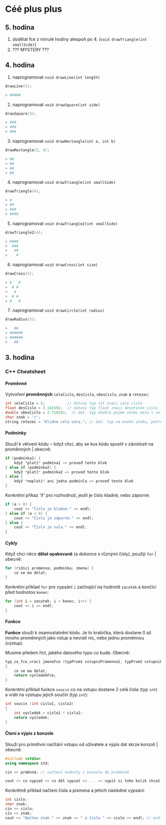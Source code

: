 # Céé plus plus

## 5. hodina
1. dodělat fce z minulé hodiny alespoň po 4. (`void drawTriangle(int smallSide)`)
2. ??? MYSTERY ???


## 4. hodina

1. naprogramovat `void drawLine(int length)`
```cpp
drawLine(5);
```

```bash
> #####
```
2. naprogramovat `void drawSquare(int side)`

```cpp
drawSquare(3);
```

```bash
> ###
> ###
> ###
```
3. naprogramovat `void drawRectangle(int a, int b)`

```cpp
drawRectangle(2, 4);
```

```bash
> ##
> ##
> ##
> ##
```

4. naprogramovat `void drawTriangle(int smallSide)`

```cpp
drawTriangle(4);
```

```bash
> #
> ##
> ###
> ####
```

5. naprogramovat `void drawTriangle2(int smallSide)`

```cpp
drawTriangle2(4);
```

```bash
> ####
>  ###
>   ##
>    #
```


6. naprogramovat `void drawCross(int size)`

```cpp
drawCross(5);
```

```bash
> #   #
>  # #
>   #
>  # #
> #   #
```

7. naprogramovat `void drawCircle(int radius)`

```cpp
drawRadius(5);
```

```bash
>   ##
> ######
> ######
>   ##
```

## 3. hodina

### C++ Cheatsheet

#### Proměnné
Vytvoření **proměnných** `celeCislo`, `desCislo`, `vDesCislo`, `znak` a `retezec`:

```c++
int celeCislo = 5;		    // datovy typ int znaci cele cislo
float desCislo = 3.141592;	// datovy typ float znaci desetinne cislo
double vDesCislo = 2.718281;  // dat. typ double pojme velmi male i velmi velka cisla
char znak = 'r';
string retezec = "Klidne cela veta."; // dat. typ na mnoho znaku, potreba #include <string>

```
#### Podmínky
Slouží k větvení kódu ‒ když chci, aby se kus kódu spustil v závislosti na proměnných | obecně:
```cpp
if (podmínka1) {
	když *platí* podmína1 ‒> proveď tento blok
} else if (podmínka2) {
	když *platí* podmínka2 ‒> proveď tento blok
} else {
	když *neplatí* ani jedna podmínla ‒> proveď tento blok
}

```

Konkrétní příkaz 'if' pro rozhodnutí, jestli je číslo kladné, nebo záporné: 
```cpp
if (a > 0) {
	cout << "Číslo je kladné." << endl;
} else if (a < 0) {
	cout << "Číslo je záporné." << endl;
} else {
	cout << "Číslo je nula." << endl;
}
```

#### Cykly
Když chci něco **dělat opakovaně** (a dokonce s různými čísly), použiji `for` | obecně:

```cpp
for (ridici promenna; podminka; zmena) {
	co se ma delat;
}

```

Konkrétní příklad `for` pro vypsání `i` začínající na hodnotě `zacatek` a končící před hodnotou `konec`:

```cpp
for (int i = zacatek; i < konec; i++) {
	cout << i << endl;
}

```
#### Funkce
**Funkce** slouží k osamostatnění kódu. Je to krabička, která dostane 0 až mnoho proměnných jako vstup a nevrátí nic, nebo jednu proměnnou (výstup). 

Musime předem říct, jakého datového typu co bude. Obecně:

```cpp
typ_co_fce_vraci jmenoFce (typProm1 vstupniPromenna1, typProm2 vstupniPromenna...)
{
	co se ma delat;
	return vysledekFce;
}

```

Konkrétní příklad funkce `soucin` co na vstupu dostane 2 celá čísla (typ `int`) a vrátí na výstupu jejich součin (typ `int`):

```cpp
int soucin (int cislo1, cislo2)
{
	int vysledek = cislo1 * cislo2;
	return vysledek;
}

```

#### Čtení a výpis z konzole

Slouží pro primitivní načítání vstupu od uživatele a výpis dat skrze konzoli | obecně:
```cpp
#include <stdio>
using namespace std;

cin >> prměnná; // načtení hodnoty z konzole do proměnné

cout << co vypsat << co dál vypsat << ... << vypiš si toho kolik chceš; // výpis textu, i proměnných
```

Konkrétně příklad načtení čísla a písmena a jehich následné vypsání:
```cpp
int cislo;
char znak;
cin >> cislo;
cin >> znak;
cout << "Načten znak " << znak << " a číslo " << cislo << endl; // endl odřádkuje ("ENTER")
```
